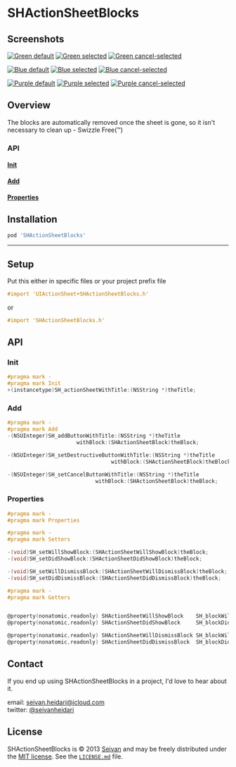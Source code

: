 SHActionSheetBlocks
==========

Screenshots
------------
[![Green default](/Screenshots/Green/default_th.jpg "Green default")](https://raw.github.com/seivan/SHActionSheetBlocks/develop/Screenshots/Green/default.png)
[![Green selected](/Screenshots/Green/selected_th.jpg "Green selected")](https://raw.github.com/seivan/SHActionSheetBlocks/develop/Screenshots/Green/selected.png)
[![Green cancel-selected](/Screenshots/Green/cancel-selected_th.jpg "Green cancel-selected")](https://raw.github.com/seivan/SHActionSheetBlocks/develop/Screenshots/Green/cancel-selected.png)

[![Blue default](/Screenshots/Blue/default_th.jpg "Blue default")](https://raw.github.com/seivan/SHActionSheetBlocks/develop/Screenshots/Blue/default.png)
[![Blue selected](/Screenshots/Blue/selected_th.jpg "Blue selected")](https://raw.github.com/seivan/SHActionSheetBlocks/develop/Screenshots/Blue/selected.png)
[![Blue cancel-selected](/Screenshots/Blue/cancel-selected_th.jpg "Blue cancel-selected")](https://raw.github.com/seivan/SHActionSheetBlocks/develop/Screenshots/Blue/cancel-selected.png)

[![Purple default](/Screenshots/Purple/default_th.jpg "Purple default")](https://raw.github.com/seivan/SHActionSheetBlocks/develop/Screenshots/Purple/default.png)
[![Purple selected](/Screenshots/Purple/selected_th.jpg "Purple selected")](https://raw.github.com/seivan/SHActionSheetBlocks/develop/Screenshots/Purple/selected.png)
[![Purple cancel-selected](/Screenshots/Purple/cancel-selected_th.jpg "Purple cancel-selected")](https://raw.github.com/seivan/SHActionSheetBlocks/develop/Screenshots/Purple/cancel-selected.png)

Overview
--------
The blocks are automatically removed once the sheet is gone, so it isn't necessary to clean up - Swizzle Free(™)

### API

#### [Init](https://github.com/seivan/SHActionSheetBlocks#init-1)

#### [Add](https://github.com/seivan/SHActionSheetBlocks#add-1)

#### [Properties](https://github.com/seivan/SHActionSheetBlocks#properties-1)


Installation
------------

```ruby
pod 'SHActionSheetBlocks'
```

***

Setup
-----

Put this either in specific files or your project prefix file

```objective-c
#import 'UIActionSheet+SHActionSheetBlocks.h'
```
or
```objective-c
#import 'SHActionSheetBlocks.h'
```

API
-----

### Init

```objective-c
#pragma mark -
#pragma mark Init
+(instancetype)SH_actionSheetWithTitle:(NSString *)theTitle;

```

### Add

```objective-c
#pragma mark -
#pragma mark Add
-(NSUInteger)SH_addButtonWithTitle:(NSString *)theTitle
                      withBlock:(SHActionSheetBlock)theBlock;

-(NSUInteger)SH_setDestructiveButtonWithTitle:(NSString *)theTitle
                                 withBlock:(SHActionSheetBlock)theBlock;

-(NSUInteger)SH_setCancelButtonWithTitle:(NSString *)theTitle
                            withBlock:(SHActionSheetBlock)theBlock;

```

### Properties

```objective-c
#pragma mark -
#pragma mark Properties

#pragma mark -
#pragma mark Setters

-(void)SH_setWillShowBlock:(SHActionSheetWillShowBlock)theBlock;
-(void)SH_setDidShowBlock:(SHActionSheetDidShowBlock)theBlock;

-(void)SH_setWillDismissBlock:(SHActionSheetWillDismissBlock)theBlock;
-(void)SH_setDidDismissBlock:(SHActionSheetDidDismissBlock)theBlock;

#pragma mark -
#pragma mark Getters


@property(nonatomic,readonly) SHActionSheetWillShowBlock    SH_blockWillShow;
@property(nonatomic,readonly) SHActionSheetDidShowBlock     SH_blockDidShow;

@property(nonatomic,readonly) SHActionSheetWillDismissBlock SH_blockWillDismiss;
@property(nonatomic,readonly) SHActionSheetDidDismissBlock  SH_blockDidDismiss;

```


Contact
-------

If you end up using SHActionSheetBlocks in a project, I'd love to hear about it.

email: [seivan.heidari@icloud.com](mailto:seivan.heidari@icloud.com)  
twitter: [@seivanheidari](https://twitter.com/seivanheidari)

## License

SHActionSheetBlocks is © 2013 [Seivan](http://www.github.com/seivan) and may be freely
distributed under the [MIT license](http://opensource.org/licenses/MIT).
See the [`LICENSE.md`](https://github.com/seivan/SHActionSheetBlocks/blob/master/LICENSE.md) file.

